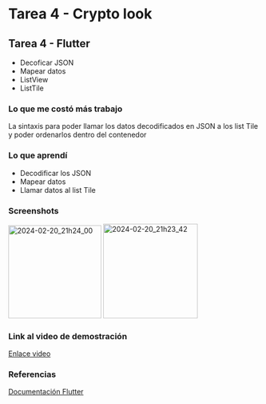 # Tarea 4 - Crypto look

## Tarea 4 - Flutter

- Decoficar JSON
- Mapear datos
- ListView
- ListTile

### Lo que me costó más trabajo

La sintaxis para poder llamar los datos decodificados en JSON a los list Tile y poder ordenarlos dentro del contenedor

### Lo que aprendí

- Decodificar los JSON
- Mapear datos
- Llamar datos al list Tile

### Screenshots

<img width="186" alt="2024-02-20_21h24_00" src="https://github.com/Saul-Ceti/tarea_4/assets/102005888/e8ee037a-fd7c-425c-a4a3-4bfd7f2afd3a">
<img width="189" alt="2024-02-20_21h23_42" src="https://github.com/Saul-Ceti/tarea_4/assets/102005888/1dfddf9f-121a-48b7-92f5-4226f41f7ad8">

### Link al video de demostración

[Enlace video](https://youtu.be/5LiY0YHwy5U)

### Referencias

[Documentación Flutter](https://docs.flutter.dev/ui/widgets/basics)


